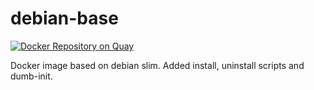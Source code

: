 # debian-base

[![Docker Repository on Quay](https://quay.io/repository/yeebase/debian-base/status "Docker Repository on Quay")](https://quay.io/repository/yeebase/debian-base)

Docker image based on debian slim. Added install, uninstall scripts and
dumb-init.
